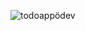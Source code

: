 
![todoappödev](https://github.com/slmens/PatikaOdevler/assets/99343829/52c636bc-8030-4e70-8a53-56631ba363a0)
